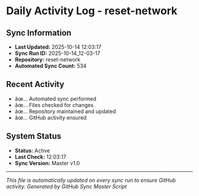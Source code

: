 ﻿# Daily Activity Log - reset-network

## Sync Information
- **Last Updated:** 2025-10-14 12:03:17
- **Sync Run ID:** 2025-10-14_12-03-17
- **Repository:** reset-network
- **Automated Sync Count:** 534

## Recent Activity
- âœ… Automated sync performed
- âœ… Files checked for changes
- âœ… Repository maintained and updated
- âœ… GitHub activity ensured

## System Status
- **Status:** Active
- **Last Check:** 12:03:17
- **Sync Version:** Master v1.0

---
*This file is automatically updated on every sync run to ensure GitHub activity.*
*Generated by GitHub Sync Master Script*
